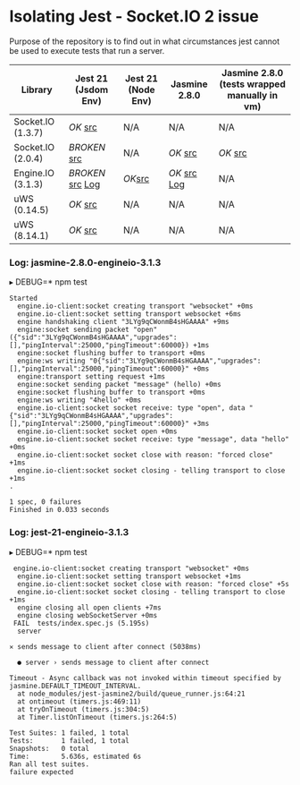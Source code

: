 # Isolating Jest - Socket.IO 2 issue

Purpose of the repository is to find out in what circumstances jest cannot be used to execute tests that run a server.

| Library           | Jest 21 (Jsdom Env)                      | Jest 21 (Node Env)                       | Jasmine 2.8.0                            | Jasmine 2.8.0 (tests wrapped manually in vm) |
| ----------------- | ----------------------------------------------- | ---------------------------------------- | ---------------------------------------- | -------------------------------------- | 
| Socket.IO (1.3.7) | *OK* [src](packages/jest-21-socketio-1.3.7)     | N/A                                      | N/A                                      | N/A                                      |
| Socket.IO (2.0.4) | *BROKEN* [src](packages/jest-21-socketio-2.0.4) | N/A                                      | *OK* [src](packages/jasmine-2.8.0-socketio-2.0.4) | *OK* [src](packages/jasmine-2.8.0-socketio-2.0.4) |
| Engine.IO (3.1.3) | *BROKEN* [src](packages/jest-21-engineio-3.1.3) [Log](#log-jest-21-engineio-313) | *OK*[src](packages/jest-21-nodeenv-engineio-3.1.3) | *OK* [src](packages/jasmine-2.8.0-engineio-3.1.3) [Log](#log-jasmine-280-engineio-313) | N/A                                      |
| uWS (0.14.5)      | *OK* [src](packages/jest-21-uws-0.14.5)        | N/A                                       | N/A                                      | N/A                                      | 
| uWS (8.14.1)      | *OK* [src](packages/jest-21-uws-8.14.1)        | N/A                                       | N/A                                      | N/A                                      |



### Log: jasmine-2.8.0-engineio-3.1.3

 ▸ DEBUG=* npm test

```
Started
  engine.io-client:socket creating transport "websocket" +0ms
  engine.io-client:socket setting transport websocket +6ms
  engine handshaking client "3LYg9qCWonmB4sHGAAAA" +9ms
  engine:socket sending packet "open" ({"sid":"3LYg9qCWonmB4sHGAAAA","upgrades":[],"pingInterval":25000,"pingTimeout":60000}) +1ms
  engine:socket flushing buffer to transport +0ms
  engine:ws writing "0{"sid":"3LYg9qCWonmB4sHGAAAA","upgrades":[],"pingInterval":25000,"pingTimeout":60000}" +0ms
  engine:transport setting request +1ms
  engine:socket sending packet "message" (hello) +0ms
  engine:socket flushing buffer to transport +0ms
  engine:ws writing "4hello" +0ms
  engine.io-client:socket socket receive: type "open", data "{"sid":"3LYg9qCWonmB4sHGAAAA","upgrades":[],"pingInterval":25000,"pingTimeout":60000}" +3ms
  engine.io-client:socket socket open +0ms
  engine.io-client:socket socket receive: type "message", data "hello" +0ms
  engine.io-client:socket socket close with reason: "forced close" +1ms
  engine.io-client:socket socket closing - telling transport to close +1ms
.

1 spec, 0 failures
Finished in 0.033 seconds
```

### Log: jest-21-engineio-3.1.3

▸ DEBUG=* npm test                    

```
 engine.io-client:socket creating transport "websocket" +0ms
  engine.io-client:socket setting transport websocket +1ms
  engine.io-client:socket socket close with reason: "forced close" +5s
  engine.io-client:socket socket closing - telling transport to close +1ms
  engine closing all open clients +7ms
  engine closing webSocketServer +0ms
 FAIL  tests/index.spec.js (5.195s)
  server

✕ sends message to client after connect (5038ms)

  ● server › sends message to client after connect

Timeout - Async callback was not invoked within timeout specified by jasmine.DEFAULT_TIMEOUT_INTERVAL.
  at node_modules/jest-jasmine2/build/queue_runner.js:64:21
  at ontimeout (timers.js:469:11)
  at tryOnTimeout (timers.js:304:5)
  at Timer.listOnTimeout (timers.js:264:5)

Test Suites: 1 failed, 1 total
Tests:       1 failed, 1 total
Snapshots:   0 total
Time:        5.636s, estimated 6s
Ran all test suites.
failure expected
```

